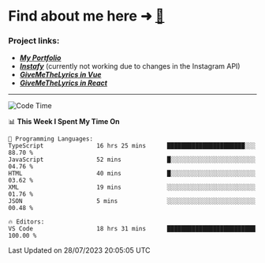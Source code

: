 # Find about me here ➜ [🧑](https://pauabella.dev)

### Project links:
- ***[My Portfolio](https://pauabella.dev)***
- ***[Instafy](https://instafy.me)*** (currently not working due to changes in the Instagram API)
- ***[GiveMeTheLyrics in Vue](https://lyrics.pauabella.dev)***
- ***[GiveMeTheLyrics in React](https://pauabella.dev/GiveMeTheLyrics)***

---
<!--START_SECTION:waka-->
![Code Time](http://img.shields.io/badge/Code%20Time-2%2C341%20hrs%2018%20mins-blue)

📊 **This Week I Spent My Time On** 

```text
💬 Programming Languages: 
TypeScript               16 hrs 25 mins      ██████████████████████░░░   88.70 % 
JavaScript               52 mins             █░░░░░░░░░░░░░░░░░░░░░░░░   04.76 % 
HTML                     40 mins             █░░░░░░░░░░░░░░░░░░░░░░░░   03.62 % 
XML                      19 mins             ░░░░░░░░░░░░░░░░░░░░░░░░░   01.76 % 
JSON                     5 mins              ░░░░░░░░░░░░░░░░░░░░░░░░░   00.48 % 

🔥 Editors: 
VS Code                  18 hrs 31 mins      █████████████████████████   100.00 % 
```


 Last Updated on 28/07/2023 20:05:05 UTC
<!--END_SECTION:waka-->
